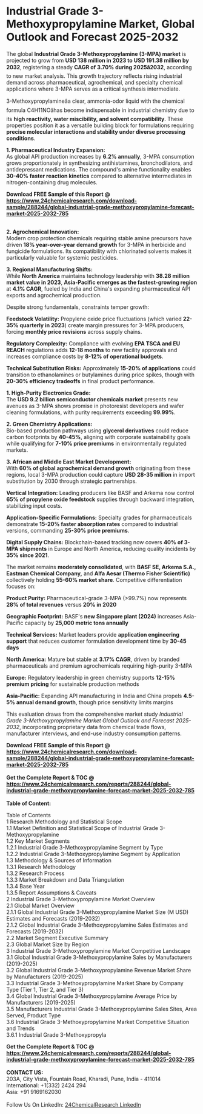 <h1>Industrial Grade 3-Methoxypropylamine Market, Global Outlook and Forecast 2025-2032</h1><p>The global <strong>Industrial Grade 3-Methoxypropylamine (3-MPA) market</strong> is projected to grow from <strong>USD 138 million in 2023 to USD 191.38 million by 2032</strong>, registering a steady <strong>CAGR of 3.70% during 2025â2032</strong>, according to new market analysis. This growth trajectory reflects rising industrial demand across pharmaceutical, agrochemical, and specialty chemical applications where 3-MPA serves as a critical synthesis intermediate.</p><p>3-Methoxypropylamineâa clear, ammonia-odor liquid with the chemical formula C4H11NOâhas become indispensable in industrial chemistry due to its <strong>high reactivity, water miscibility, and solvent compatibility</strong>. These properties position it as a versatile building block for formulations requiring <strong>precise molecular interactions and stability under diverse processing conditions</strong>.</p><p><strong>1. Pharmaceutical Industry Expansion:</strong><br>
As global API production increases by <strong>6.2% annually</strong>, 3-MPA consumption grows proportionately in synthesizing antihistamines, bronchodilators, and antidepressant medications. The compound's amine functionality enables <strong>30-40% faster reaction kinetics</strong> compared to alternative intermediates in nitrogen-containing drug molecules.</p><div><b>Download FREE Sample of this Report @ 
            <a href="https://www.24chemicalresearch.com/download-sample/288244/global-industrial-grade-methoxypropylamine-forecast-market-2025-2032-785">
            https://www.24chemicalresearch.com/download-sample/288244/global-industrial-grade-methoxypropylamine-forecast-market-2025-2032-785</a></b></div><br><p><strong>2. Agrochemical Innovation:</strong><br>
Modern crop protection chemicals requiring stable amine precursors have driven <strong>18% year-over-year demand growth</strong> for 3-MPA in herbicide and fungicide formulations. Its compatibility with chlorinated solvents makes it particularly valuable for systemic pesticides.</p><p><strong>3. Regional Manufacturing Shifts:</strong><br>
While <strong>North America</strong> maintains technology leadership with <strong>38.28 million market value in 2023</strong>, <strong>Asia-Pacific emerges as the fastest-growing region</strong> at <strong>4.1% CAGR</strong>, fueled by India and China's expanding pharmaceutical API exports and agrochemical production.</p><p>Despite strong fundamentals, constraints temper growth:</p><p><strong>Feedstock Volatility:</strong> Propylene oxide price fluctuations (which varied <strong>22-35% quarterly in 2023</strong>) create margin pressures for 3-MPA producers, forcing <strong>monthly price revisions</strong> across supply chains.</p><p><strong>Regulatory Complexity:</strong> Compliance with evolving <strong>EPA TSCA and EU REACH</strong> regulations adds <strong>12-18 months</strong> to new facility approvals and increases compliance costs by <strong>8-12% of operational budgets</strong>.</p><p><strong>Technical Substitution Risks:</strong> Approximately <strong>15-20% of applications</strong> could transition to ethanolamines or butylamines during price spikes, though with <strong>20-30% efficiency tradeoffs</strong> in final product performance.</p><p><strong>1. High-Purity Electronics Grade:</strong><br>
The <strong>USD 9.2 billion semiconductor chemicals market</strong> presents new avenues as 3-MPA shows promise in photoresist developers and wafer cleaning formulations, with purity requirements exceeding <strong>99.99%</strong>.</p><p><strong>2. Green Chemistry Applications:</strong><br>
Bio-based production pathways using <strong>glycerol derivatives</strong> could reduce carbon footprints by <strong>40-45%</strong>, aligning with corporate sustainability goals while qualifying for <strong>7-10% price premiums</strong> in environmentally regulated markets.</p><p><strong>3. African and Middle East Market Development:</strong><br>
With <strong>60% of global agrochemical demand growth</strong> originating from these regions, local 3-MPA production could capture <strong>USD 28-35 million</strong> in import substitution by 2030 through strategic partnerships.</p><p><strong>Vertical Integration:</strong> Leading producers like BASF and Arkema now control <strong>65% of propylene oxide feedstock</strong> supplies through backward integration, stabilizing input costs.</p><p><strong>Application-Specific Formulations:</strong> Specialty grades for pharmaceuticals demonstrate <strong>15-20% faster absorption rates</strong> compared to industrial versions, commanding <strong>25-30% price premiums</strong>.</p><p><strong>Digital Supply Chains:</strong> Blockchain-based tracking now covers <strong>40% of 3-MPA shipments</strong> in Europe and North America, reducing quality incidents by <strong>35% since 2021</strong>.</p><p>The market remains <strong>moderately consolidated</strong>, with <strong>BASF SE, Arkema S.A., Eastman Chemical Company,</strong> and <strong>Alfa Aesar (Thermo Fisher Scientific)</strong> collectively holding <strong>55-60% market share</strong>. Competitive differentiation focuses on:</p><p><strong>Product Purity:</strong> Pharmaceutical-grade 3-MPA (&gt;99.7%) now represents <strong>28% of total revenues</strong> versus <strong>20% in 2020</strong></p><p><strong>Geographic Footprint:</strong> BASF's <strong>new Singapore plant (2024)</strong> increases Asia-Pacific capacity by <strong>25,000 metric tons annually</strong></p><p><strong>Technical Services:</strong> Market leaders provide <strong>application engineering support</strong> that reduces customer formulation development time by <strong>30-45 days</strong></p><p><strong>North America:</strong> Mature but stable at <strong>3.17% CAGR</strong>, driven by branded pharmaceuticals and premium agrochemicals requiring high-purity 3-MPA</p><p><strong>Europe:</strong> Regulatory leadership in green chemistry supports <strong>12-15% premium pricing</strong> for sustainable production methods</p><p><strong>Asia-Pacific:</strong> Expanding API manufacturing in India and China propels <strong>4.5-5% annual demand growth</strong>, though price sensitivity limits margins</p><p>This evaluation draws from the comprehensive market study <em>Industrial Grade 3-Methoxypropylamine Market Global Outlook and Forecast 2025-2032</em>, incorporating proprietary data from chemical trade flows, manufacturer interviews, and end-use industry consumption patterns.</p><div><b>Download FREE Sample of this Report @ 
            <a href="https://www.24chemicalresearch.com/download-sample/288244/global-industrial-grade-methoxypropylamine-forecast-market-2025-2032-785">
            https://www.24chemicalresearch.com/download-sample/288244/global-industrial-grade-methoxypropylamine-forecast-market-2025-2032-785</a></b></div><br><div><b>Get the Complete Report & TOC @ 
            <a href="https://www.24chemicalresearch.com/reports/288244/global-industrial-grade-methoxypropylamine-forecast-market-2025-2032-785">
            https://www.24chemicalresearch.com/reports/288244/global-industrial-grade-methoxypropylamine-forecast-market-2025-2032-785</a></b></div><br>
            <b>Table of Content:</b><p>Table of Contents<br />
1 Research Methodology and Statistical Scope<br />
1.1 Market Definition and Statistical Scope of Industrial Grade 3-Methoxypropylamine<br />
1.2 Key Market Segments<br />
1.2.1 Industrial Grade 3-Methoxypropylamine Segment by Type<br />
1.2.2 Industrial Grade 3-Methoxypropylamine Segment by Application<br />
1.3 Methodology & Sources of Information<br />
1.3.1 Research Methodology<br />
1.3.2 Research Process<br />
1.3.3 Market Breakdown and Data Triangulation<br />
1.3.4 Base Year<br />
1.3.5 Report Assumptions & Caveats<br />
2 Industrial Grade 3-Methoxypropylamine Market Overview<br />
2.1 Global Market Overview<br />
2.1.1 Global Industrial Grade 3-Methoxypropylamine Market Size (M USD) Estimates and Forecasts (2019-2032)<br />
2.1.2 Global Industrial Grade 3-Methoxypropylamine Sales Estimates and Forecasts (2019-2032)<br />
2.2 Market Segment Executive Summary<br />
2.3 Global Market Size by Region<br />
3 Industrial Grade 3-Methoxypropylamine Market Competitive Landscape<br />
3.1 Global Industrial Grade 3-Methoxypropylamine Sales by Manufacturers (2019-2025)<br />
3.2 Global Industrial Grade 3-Methoxypropylamine Revenue Market Share by Manufacturers (2019-2025)<br />
3.3 Industrial Grade 3-Methoxypropylamine Market Share by Company Type (Tier 1, Tier 2, and Tier 3)<br />
3.4 Global Industrial Grade 3-Methoxypropylamine Average Price by Manufacturers (2019-2025)<br />
3.5 Manufacturers Industrial Grade 3-Methoxypropylamine Sales Sites, Area Served, Product Type<br />
3.6 Industrial Grade 3-Methoxypropylamine Market Competitive Situation and Trends<br />
3.6.1 Industrial Grade 3-Methoxypropyla</p><div><b>Get the Complete Report & TOC @ 
            <a href="https://www.24chemicalresearch.com/reports/288244/global-industrial-grade-methoxypropylamine-forecast-market-2025-2032-785">
            https://www.24chemicalresearch.com/reports/288244/global-industrial-grade-methoxypropylamine-forecast-market-2025-2032-785</a></b></div><br><b>CONTACT US:</b><br>
            203A, City Vista, Fountain Road, Kharadi, Pune, India - 411014<br>
            International: +1(332) 2424 294<br>
            Asia: +91 9169162030 <br><br>
            Follow Us On LinkedIn: <a href="https://www.linkedin.com/company/24chemicalresearch/">24ChemicalResearch LinkedIn</a>